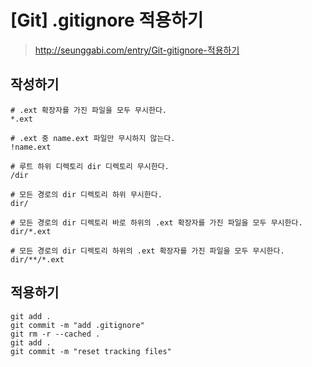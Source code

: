 # [Git] .gitignore 적용하기
> http://seunggabi.com/entry/Git-gitignore-적용하기

## 작성하기
```
# .ext 확장자를 가진 파일을 모두 무시한다.
*.ext

# .ext 중 name.ext 파일만 무시하지 않는다.
!name.ext

# 루트 하위 디렉토리 dir 디렉토리 무시한다.
/dir

# 모든 경로의 dir 디렉토리 하위 무시한다.
dir/

# 모든 경로의 dir 디렉토리 바로 하위의 .ext 확장자를 가진 파일을 모두 무시한다.
dir/*.ext

# 모든 경로의 dir 디렉토리 하위의 .ext 확장자를 가진 파일을 모두 무시한다.
dir/**/*.ext
```

## 적용하기
```
git add .
git commit -m "add .gitignore"
git rm -r --cached .
git add .
git commit -m "reset tracking files"
```
